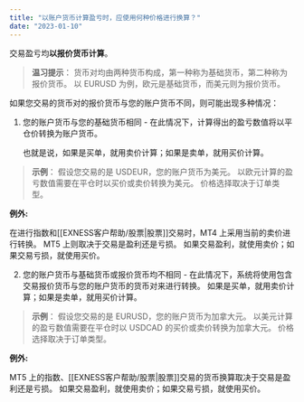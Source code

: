 ```yaml
---
title: "以账户货币计算盈亏时，应使用何种价格进行换算？"
date: "2023-01-10"
---
```


交易盈亏均**以报价货币计算**。

> **温习提示**：
> 货币对均由两种货币构成，第一种称为基础货币，第二种称为报价货币。 以 EURUSD 为例，欧元是基础货币，而美元则为报价货币。

如果您交易的货币对的报价货币与您的账户货币不同，则可能出现多种情况：

1. 您的账户货币与您的基础货币相同 - 在此情况下，计算得出的盈亏数值将以平仓价转换为账户货币。
    
    也就是说，如果是买单，就用卖价计算；如果是卖单，就用买价计算。
    

> **示例**：
> 假设您交易的是 USDEUR，您的账户货币为美元。 以欧元计算的盈亏数值需要在平仓时以买价或卖价转换为美元。 价格选择取决于订单类型。

**例外:**

在进行指数和[[EXNESS客户帮助/股票|股票]]交易时，MT4 上采用当前的卖价进行转换。 MT5 上则取决于交易是盈利还是亏损。 如果交易盈利，就使用卖价；如果交易亏损，就使用买价。

2. 您的账户货币与基础货币或报价货币均不相同 - 在此情况下，系统将使用包含交易报价货币与您的账户货币的货币对来进行转换。 如果是买单，就用卖价计算；如果是卖单，就用买价计算。

> **示例**：
> 假设您交易的是 EURUSD，您的账户货币为加拿大元。 以美元计算的盈亏数值需要在平仓时以 USDCAD 的买价或卖价转换为加拿大元。 价格选择取决于订单类型。

**例外:**

MT5 上的指数、[[EXNESS客户帮助/股票|股票]]交易的货币换算取决于交易是盈利还是亏损。 如果交易盈利，就使用卖价；如果交易亏损，就使用买价。
